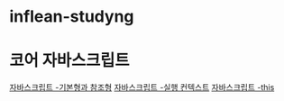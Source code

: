 # inflean-studyng

<h1>코어 자바스크립트</h1>
<a href="https://heedymy.tistory.com/4">자바스크립트 -기본형과 참조형</a>
<a href="https://heedymy.tistory.com/5">자바스크립트 -실행 컨텍스트</a>
<a href="https://heedymy.tistory.com/6">자바스크립트 -this</a>
